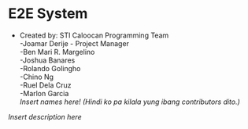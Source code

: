 # E2E System
- Created by: STI Caloocan Programming Team  
	-Joamar Derije - Project Manager  
	-Ben Mari R. Margelino  
	-Joshua Banares  
	-Rolando Golingho  
	-Chino Ng  
	-Ruel Dela Cruz  
	-Marlon Garcia  
	*Insert names here! (Hindi ko pa kilala yung ibang contributors dito.)*  
  
*Insert description here*  
